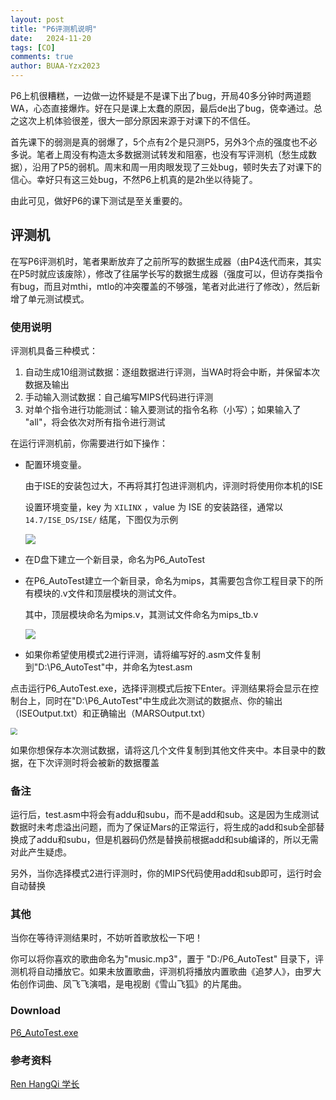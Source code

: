 ```yaml
---
layout: post
title: "P6评测机说明"
date:   2024-11-20
tags: [CO]
comments: true
author: BUAA-Yzx2023
---
```



<!-- more -->
P6上机很糟糕，一边做一边怀疑是不是课下出了bug，开局40多分钟时两道题WA，心态直接爆炸。好在只是课上太蠢的原因，最后de出了bug，侥幸通过。总之这次上机体验很差，很大一部分原因来源于对课下的不信任。

首先课下的弱测是真的弱爆了，5个点有2个是只测P5，另外3个点的强度也不必多说。笔者上周没有构造太多数据测试转发和阻塞，也没有写评测机（愁生成数据），沿用了P5的弱机。周末和周一用肉眼发现了三处bug，顿时失去了对课下的信心。幸好只有这三处bug，不然P6上机真的是2h坐以待毙了。

由此可见，做好P6的课下测试是至关重要的。

## 评测机

在写P6评测机时，笔者果断放弃了之前所写的数据生成器（由P4迭代而来，其实在P5时就应该废除），修改了往届学长写的数据生成器（强度可以，但访存类指令有bug，而且对mthi，mtlo的冲突覆盖的不够强，笔者对此进行了修改），然后新增了单元测试模式。

### 使用说明

评测机具备三种模式：

1. 自动生成10组测试数据：逐组数据进行评测，当WA时将会中断，并保留本次数据及输出
2. 手动输入测试数据：自己编写MIPS代码进行评测
3. 对单个指令进行功能测试：输入要测试的指令名称（小写）；如果输入了 "all"，将会依次对所有指令进行测试

在运行评测机前，你需要进行如下操作：

- 配置环境变量。

  由于ISE的安装包过大，不再将其打包进评测机内，评测时将使用你本机的ISE

  设置环境变量，key 为 `XILINX` ，value 为 ISE 的安装路径，通常以 `14.7/ISE_DS/ISE/` 结尾，下图仅为示例

   ![](https://cdn.jsdelivr.net/gh/BUAA-Yzx2023/ImageBed/202411201228420.png)

- 在D盘下建立一个新目录，命名为P6_AutoTest

- 在P6_AutoTest建立一个新目录，命名为mips，其需要包含你工程目录下的所有模块的.v文件和顶层模块的测试文件。

  其中，顶层模块命名为mips.v，其测试文件命名为mips_tb.v

   ![](https://cdn.jsdelivr.net/gh/BUAA-Yzx2023/ImageBed/202411201232895.png)

- 如果你希望使用模式2进行评测，请将编写好的.asm文件复制到"D:\P6_AutoTest"中，并命名为test.asm

点击运行P6_AutoTest.exe，选择评测模式后按下Enter。评测结果将会显示在控制台上，同时在"D:\P6_AutoTest"中生成此次测试的数据点、你的输出（ISEOutput.txt）和正确输出（MARSOutput.txt）

 <img src="https://cdn.jsdelivr.net/gh/BUAA-Yzx2023/ImageBed/202411201234467.png" style="zoom:67%;" />

如果你想保存本次测试数据，请将这几个文件复制到其他文件夹中。本目录中的数据，在下次评测时将会被新的数据覆盖

### 备注

运行后，test.asm中将会有addu和subu，而不是add和sub。这是因为生成测试数据时未考虑溢出问题，而为了保证Mars的正常运行，将生成的add和sub全部替换成了addu和subu，但是机器码仍然是替换前根据add和sub编译的，所以无需对此产生疑虑。

另外，当你选择模式2进行评测时，你的MIPS代码使用add和sub即可，运行时会自动替换

### 其他

当你在等待评测结果时，不妨听首歌放松一下吧！

你可以将你喜欢的歌曲命名为"music.mp3"，置于 "D:/P6_AutoTest" 目录下，评测机将自动播放它。如果未放置歌曲，评测机将播放内置歌曲《追梦人》，由罗大佑创作词曲、凤飞飞演唱，是电视剧《雪山飞狐》的片尾曲。

### Download

[P6_AutoTest.exe](https://bhpan.buaa.edu.cn/link/AA2D3F6286261D493DA7517561B353A038)

### 参考资料

[Ren HangQi 学长](https://github.com/ForeverYolo/BUAA-2022-CO/tree/main/P6)
